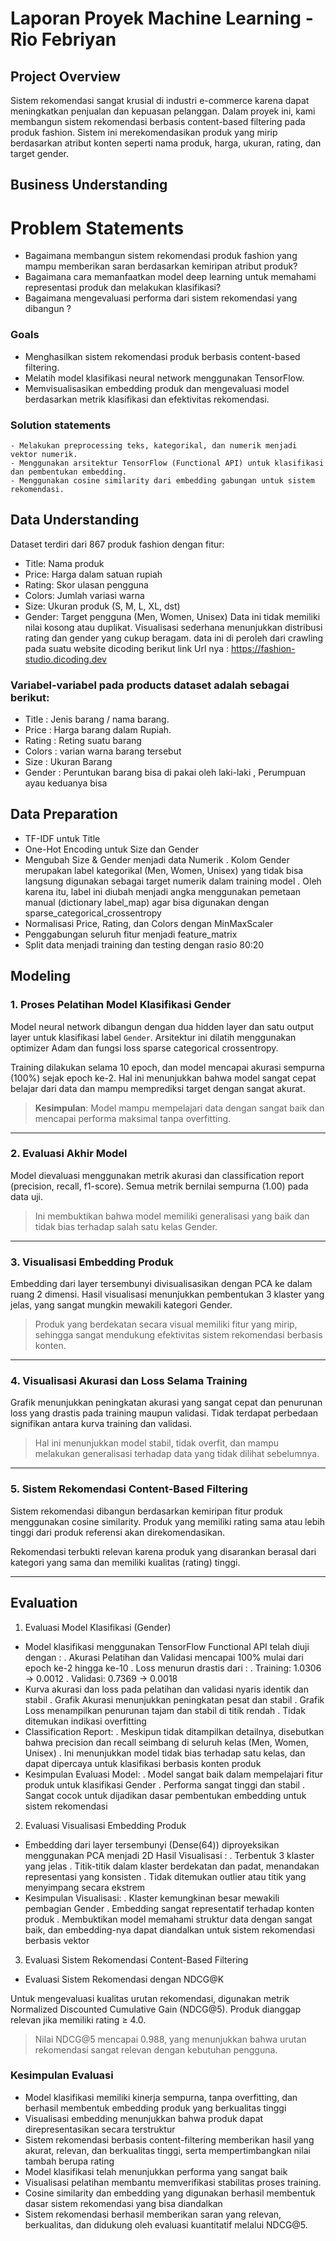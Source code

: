 # Laporan Proyek Machine Learning - Rio Febriyan

## Project Overview

Sistem rekomendasi sangat krusial di industri e-commerce karena dapat meningkatkan penjualan dan kepuasan pelanggan. Dalam proyek ini, kami membangun sistem rekomendasi berbasis content-based filtering pada produk fashion. Sistem ini merekomendasikan produk yang mirip berdasarkan atribut konten seperti nama produk, harga, ukuran, rating, dan target gender.

## Business Understanding

# Problem Statements
- Bagaimana membangun sistem rekomendasi produk fashion yang mampu memberikan saran berdasarkan kemiripan atribut produk?
- Bagaimana cara memanfaatkan model deep learning untuk memahami representasi produk dan melakukan klasifikasi?
- Bagaimana mengevaluasi performa dari sistem rekomendasi yang dibangun ?

### Goals
- Menghasilkan sistem rekomendasi produk berbasis content-based filtering.
- Melatih model klasifikasi neural network menggunakan TensorFlow.
- Memvisualisasikan embedding produk dan mengevaluasi model berdasarkan metrik klasifikasi dan efektivitas rekomendasi.

### Solution statements
    - Melakukan preprocessing teks, kategorikal, dan numerik menjadi vektor numerik.
    - Menggunakan arsitektur TensorFlow (Functional API) untuk klasifikasi dan pembentukan embedding.
    - Menggunakan cosine similarity dari embedding gabungan untuk sistem rekomendasi.

## Data Understanding
Dataset terdiri dari 867 produk fashion dengan fitur:
- Title: Nama produk
- Price: Harga dalam satuan rupiah
- Rating: Skor ulasan pengguna
- Colors: Jumlah variasi warna
- Size: Ukuran produk (S, M, L, XL, dst)
- Gender: Target pengguna (Men, Women, Unisex)
Data ini tidak memiliki nilai kosong atau duplikat. Visualisasi sederhana menunjukkan distribusi rating dan gender yang cukup beragam.
data ini di peroleh dari crawling pada suatu website dicoding berikut link Url nya : https://fashion-studio.dicoding.dev

### Variabel-variabel pada products dataset adalah sebagai berikut:
- Title : Jenis barang / nama barang.
- Price : Harga barang dalam Rupiah.
- Rating : Reting suatu barang
- Colors : varian warna barang tersebut
- Size : Ukuran Barang
- Gender : Peruntukan barang bisa di pakai oleh laki-laki , Perumpuan ayau keduanya bisa

## Data Preparation

- TF-IDF untuk Title
- One-Hot Encoding untuk Size dan Gender
- Mengubah Size & Gender menjadi data Numerik
  . Kolom Gender merupakan label kategorikal (Men, Women, Unisex) yang tidak bisa langsung digunakan sebagai target numerik dalam training model
  . Oleh karena itu, label ini diubah menjadi angka menggunakan pemetaan manual (dictionary label_map) agar bisa digunakan dengan sparse_categorical_crossentropy
- Normalisasi Price, Rating, dan Colors dengan MinMaxScaler
- Penggabungan seluruh fitur menjadi feature_matrix
- Split data menjadi training dan testing dengan rasio 80:20


## Modeling

###  1. Proses Pelatihan Model Klasifikasi Gender

Model neural network dibangun dengan dua hidden layer dan satu output layer untuk klasifikasi label `Gender`. Arsitektur ini dilatih menggunakan optimizer Adam dan fungsi loss sparse categorical crossentropy.

Training dilakukan selama 10 epoch, dan model mencapai akurasi sempurna (100%) sejak epoch ke-2. Hal ini menunjukkan bahwa model sangat cepat belajar dari data dan mampu memprediksi target dengan sangat akurat.

> **Kesimpulan**: Model mampu mempelajari data dengan sangat baik dan mencapai performa maksimal tanpa overfitting.

---

###  2. Evaluasi Akhir Model

Model dievaluasi menggunakan metrik akurasi dan classification report (precision, recall, f1-score). Semua metrik bernilai sempurna (1.00) pada data uji.

> Ini membuktikan bahwa model memiliki generalisasi yang baik dan tidak bias terhadap salah satu kelas Gender.

---

###  3. Visualisasi Embedding Produk

Embedding dari layer tersembunyi divisualisasikan dengan PCA ke dalam ruang 2 dimensi. Hasil visualisasi menunjukkan pembentukan 3 klaster yang jelas, yang sangat mungkin mewakili kategori Gender.

> Produk yang berdekatan secara visual memiliki fitur yang mirip, sehingga sangat mendukung efektivitas sistem rekomendasi berbasis konten.

---

###  4. Visualisasi Akurasi dan Loss Selama Training

Grafik menunjukkan peningkatan akurasi yang sangat cepat dan penurunan loss yang drastis pada training maupun validasi. Tidak terdapat perbedaan signifikan antara kurva training dan validasi.

> Hal ini menunjukkan model stabil, tidak overfit, dan mampu melakukan generalisasi terhadap data yang tidak dilihat sebelumnya.

---

### 5.  Sistem Rekomendasi Content-Based Filtering

Sistem rekomendasi dibangun berdasarkan kemiripan fitur produk menggunakan cosine similarity. Produk yang memiliki rating sama atau lebih tinggi dari produk referensi akan direkomendasikan.

Rekomendasi terbukti relevan karena produk yang disarankan berasal dari kategori yang sama dan memiliki kualitas (rating) tinggi.

---


## Evaluation
1.  Evaluasi Model Klasifikasi (Gender)
- Model klasifikasi menggunakan TensorFlow Functional API telah diuji dengan :
 . Akurasi Pelatihan dan Validasi mencapai 100% mulai dari epoch ke-2 hingga ke-10
 . Loss menurun drastis dari :
  . Training: 1.0306 → 0.0012
  . Validasi: 0.7369 → 0.0018
- Kurva akurasi dan loss pada pelatihan dan validasi nyaris identik dan stabil
 . Grafik Akurasi menunjukkan peningkatan pesat dan stabil
 . Grafik Loss menampilkan penurunan tajam dan stabil di titik rendah
 . Tidak ditemukan indikasi overfitting
-  Classification Report:
 . Meskipun tidak ditampilkan detailnya, disebutkan bahwa precision dan recall seimbang di seluruh kelas (Men, Women, Unisex)
 . Ini menunjukkan model tidak bias terhadap satu kelas, dan dapat dipercaya untuk klasifikasi berbasis konten produk
- Kesimpulan Evaluasi Model:
 . Model sangat baik dalam mempelajari fitur produk untuk klasifikasi Gender
 . Performa sangat tinggi dan stabil
 . Sangat cocok untuk dijadikan dasar pembentukan embedding untuk sistem rekomendasi

2. Evaluasi Visualisasi Embedding Produk
- Embedding dari layer tersembunyi (Dense(64)) diproyeksikan menggunakan PCA menjadi 2D
Hasil Visualisasi :
 . Terbentuk 3 klaster yang jelas
 . Titik-titik dalam klaster berdekatan dan padat, menandakan representasi yang konsisten
 . Tidak ditemukan outlier atau titik yang menyimpang secara ekstrem
- Kesimpulan Visualisasi:
 . Klaster kemungkinan besar mewakili pembagian Gender
 . Embedding sangat representatif terhadap konten produk
 . Membuktikan model memahami struktur data dengan sangat baik, dan embedding-nya dapat diandalkan untuk sistem rekomendasi berbasis vektor

3. Evaluasi Sistem Rekomendasi Content-Based Filtering
- Evaluasi Sistem Rekomendasi dengan NDCG@K

Untuk mengevaluasi kualitas urutan rekomendasi, digunakan metrik Normalized Discounted Cumulative Gain (NDCG@5). Produk dianggap relevan jika memiliki rating ≥ 4.0.

> Nilai NDCG@5 mencapai 0.988, yang menunjukkan bahwa urutan rekomendasi sangat relevan dengan kebutuhan pengguna.


### Kesimpulan Evaluasi 
- Model klasifikasi memiliki kinerja sempurna, tanpa overfitting, dan berhasil membentuk embedding produk yang berkualitas tinggi
- Visualisasi embedding menunjukkan bahwa produk dapat direpresentasikan secara terstruktur
- Sistem rekomendasi berbasis content-filtering memberikan hasil yang akurat, relevan, dan berkualitas tinggi, serta mempertimbangkan nilai tambah berupa rating
- Model klasifikasi telah menunjukkan performa yang sangat baik
- Visualisasi pelatihan membantu memverifikasi stabilitas proses training.
- Cosine similarity dan embedding yang digunakan berhasil membentuk dasar sistem rekomendasi yang bisa diandalkan
-  Sistem rekomendasi berhasil memberikan saran yang relevan, berkualitas, dan didukung oleh evaluasi kuantitatif melalui NDCG@5.

